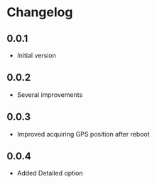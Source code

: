 # Changelog

## 0.0.1

- Initial version

## 0.0.2

- Several improvements

## 0.0.3

- Improved acquiring GPS position after reboot

## 0.0.4

- Added Detailed option